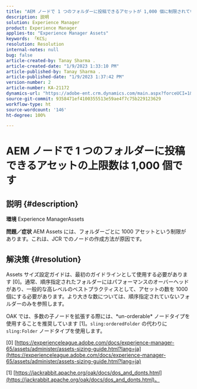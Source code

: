 ```yaml
---
title: "AEM ノードで 1 つのフォルダーに投稿できるアセットが 1,000 個に制限されている"
description: 説明
solution: Experience Manager
product: Experience Manager
applies-to: "Experience Manager Assets"
keywords: 「KCS」
resolution: Resolution
internal-notes: null
bug: false
article-created-by: Tanay Sharma .
article-created-date: "1/9/2023 1:33:10 PM"
article-published-by: Tanay Sharma .
article-published-date: "1/9/2023 1:37:42 PM"
version-number: 2
article-number: KA-21172
dynamics-url: "https://adobe-ent.crm.dynamics.com/main.aspx?forceUCI=1&pagetype=entityrecord&etn=knowledgearticle&id=7f168827-2290-ed11-aad1-6045bd006793"
source-git-commit: 9358471ef4100355513e59ae4f7c75b229123629
workflow-type: ht
source-wordcount: '146'
ht-degree: 100%

---
```


# AEM ノードで 1 つのフォルダーに投稿できるアセットの上限数は 1,000 個です

## 説明 {#description}

<b>環境</b>
Experience ManagerAssets


<b>問題／症状</b>
AEM Assets には、フォルダーごとに 1000 アセットという制限があります。これは、JCR でのノードの作成方法が原因です。


## 解決策 {#resolution}


Assets サイズ設定ガイドは、最初のガイドラインとして使用する必要があります [0]。通常、順序指定されたフォルダーにはパフォーマンスのオーバーヘッドがあり、一般的な高レベルのベストプラクティスとして、アセットの数を 1000 個にする必要があります。より大きな数については、順序指定されていないフォルダーのみを参照します。

OAK では、多数の子ノードを拡張する際には、\*un-orderable\* ノードタイプを使用することを推奨しています [1]。`sling:orderedFolder` の代わりに `sling:Folder` ノードタイプを使用します。

[0] [https://experienceleague.adobe.com/docs/experience-manager-65/assets/administer/assets-sizing-guide.html?lang=ja](https://experienceleague.adobe.com/docs/experience-manager-65/assets/administer/assets-sizing-guide.html?lang=ja)

[1] [https://jackrabbit.apache.org/oak/docs/dos_and_donts.html](https://jackrabbit.apache.org/oak/docs/dos_and_donts.html)。
